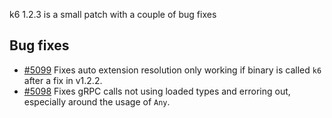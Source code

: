 k6 1.2.3 is a small patch with a couple of bug fixes

## Bug fixes

- [#5099](https://github.com/grafana/k6/pull/5099) Fixes auto extension resolution only working if binary is called `k6` after a fix in v1.2.2.
- [#5098](https://github.com/grafana/k6/pull/5098) Fixes gRPC calls not using loaded types and erroring out, especially around the usage of `Any`.
